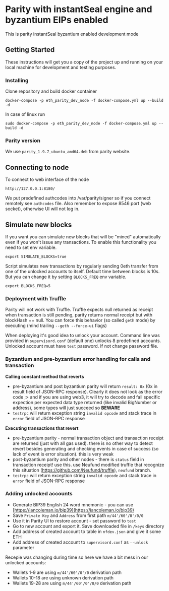 # Parity with instantSeal engine and byzantium EIPs enabled

This is parity instantSeal byzantium enabled development mode

## Getting Started

These instructions will get you a copy of the project up and running on your local machine for development and testing purposes. 

### Installing

Clone repository and build docker container
```
docker-compose -p eth_parity_dev_node -f docker-compose.yml up --build -d
```
In case of linux run
```
sudo docker-compose -p eth_parity_dev_node -f docker-compose.yml up --build -d
```
### Parity version

We use `parity_1.9.7_ubuntu_amd64.deb` from parity website.

## Connecting to node

To connect to web interface of the node

```
http://127.0.0.1:8180/
```

We put predefined authcodes into /var/parity/signer so if you connect remotely see `authcodes` file. Also remember to expose 8546 port (web socket), otherwise UI will not log in.

## Simulate new blocks
If you want you can simulate new blocks that will be "mined" automatically even if you won't issue any transactions. To enable this functionality you need to set env variable.
```
export SIMULATE_BLOCKS=true
```
Script simulates new transactions by regularly sending 0eth transfer from one of the unlocked accounts to itself. Default time between blocks is 10s. But you can change it by setting `BLOCKS_FREQ` env variable.
 ```
 export BLOCKS_FREQ=5
 ```

### Deployment with Truffle

Parity will not work with Truffle. Truffle expects null returned as receipt when transaction is still pending, parity returns normal receipt but with blockHash == null. You can force this behavior (so called `geth` mode) by executing (mind trailing `--geth --force-ui` flags)

When deploying it's good idea to unlock your account. Command line was provided in `supervisord.conf` (default one) unlocks 8 predefined accounts. Unlocked account must have `test` password. If not change password file.

### Byzantium and pre-byzantium error handling for calls and transaction

**Calling constant method that reverts**
* pre-byzantium and post byzantium parity will return `result: 0x` (0x in result field of JSON-RPC response). Clearly it does not look as the error code ;> and if you are using web3, it will try to decode and fail specific expection per expected data type returned (like invalid BigNumber or address), some types will just succeed so **BEWARE**
* `testrpc` will return exception string `invalid opcode` and stack trace in `error` field of JSON-RPC response

**Executing transactions that revert**
* pre-byzantium parity - normal transaction object and transaction receipt are returned (just with all gas used). there is no other way to detect revert besides generating and checking events in case of success (so lack of event is error situation). this is very weak
* post-byzantium parity and other nodes - there is `status` field in transaction receipt! use this. use Neufund modified truffle that recognize this situation (https://github.com/Neufund/truffle), `neufund` branch.
* `testrpc` will return exception string `invalid opcode` and stack trace in `error` field of JSON-RPC response

### Adding unlocked accounts
* Generate BIP39 English 24 word mnemonic - you can use [https://iancoleman.io/bip39](https://iancoleman.io/bip39)
* Save `Private Key` and `Address` from first path `m/44'/60'/0'/0/0`
* Use it in Parity UI to restore account - set password to `test`
* Go to new account and export it. Save downloaded file in `/keys` directory
* Add address of created account to table in `nfdev.json` and give it some ETH
* Add address of created account to `supervisord.conf` as `--unlock` parameter

Recepie was changing during time so here we have a bit mess in our unlocked accounts:
- Wallets 1-9 are using `m/44'/60'/0'/0` derivation path
- Wallets 10-18 are using unknown derivation path
- Wallets 19-28 are using `m/44'/60'/0'/0/0` derivation path
